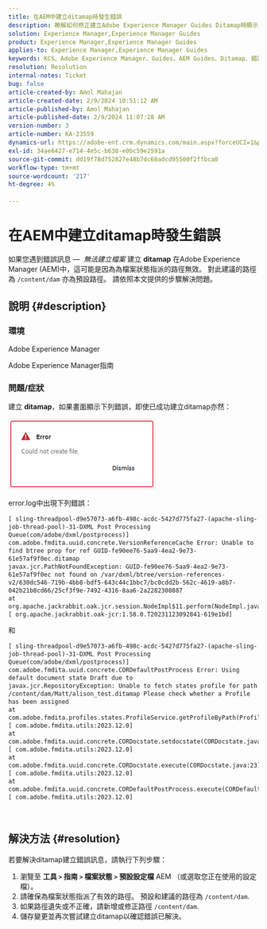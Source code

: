 ```yaml
---
title: 在AEM中建立ditamap時發生錯誤
description: 瞭解如何修正建立Adobe Experience Manager Guides Ditamap時顯示的錯誤。 確保指派了有效的路徑。
solution: Experience Manager,Experience Manager Guides
product: Experience Manager,Experience Manager Guides
applies-to: Experience Manager,Experience Manager Guides
keywords: KCS、Adobe Experience Manager、Guides、AEM Guides、Ditamap、錯誤
resolution: Resolution
internal-notes: Ticket
bug: false
article-created-by: Amol Mahajan
article-created-date: 2/9/2024 10:51:12 AM
article-published-by: Amol Mahajan
article-published-date: 2/9/2024 11:07:28 AM
version-number: 3
article-number: KA-23559
dynamics-url: https://adobe-ent.crm.dynamics.com/main.aspx?forceUCI=1&pagetype=entityrecord&etn=knowledgearticle&id=8458f520-39c7-ee11-9079-6045bd006ce9
exl-id: 34ae6427-e714-4e5c-b638-e0bc59e2591a
source-git-commit: dd19f78d752827e48b7dc68adcd95500f2ffbca0
workflow-type: tm+mt
source-wordcount: '217'
ht-degree: 4%

---
```


# 在AEM中建立ditamap時發生錯誤


如果您遇到錯誤訊息 —  *無法建立檔案* 建立 <b>ditamap</b> 在Adobe Experience Manager (AEM)中，這可能是因為為檔案狀態指派的路徑無效。 對此建議的路徑為 `/content/dam` 亦為預設路徑。 請依照本文提供的步驟解決問題。

## 說明 {#description}


### <b>環境</b>

Adobe Experience Manager

Adobe Experience Manager指南



### <b>問題/症狀</b>

建立 <b>ditamap</b>，如果畫面顯示下列錯誤，即使已成功建立ditamap亦然：

![](assets/___8558f520-39c7-ee11-9079-6045bd006ce9___.png)



error.log中出現下列錯誤：




```
[ sling-threadpool-d9e57073-a6fb-498c-acdc-5427d775fa27-(apache-sling-job-thread-pool)-31-DXML Post Processing Queue(com/adobe/dxml/postprocess)]  com.adobe.fmdita.uuid.concrete.VersionReferenceCache Error: Unable to find btree prop for ref GUID-fe90ee76-5aa9-4ea2-9e73-61e57af9f0ec.ditamap
javax.jcr.PathNotFoundException: GUID-fe90ee76-5aa9-4ea2-9e73-61e57af9f0ec not found on /var/dxml/btree/version-references-v2/630dc546-719b-4bb8-bdf5-643c44c1bbc7/bc0cdd2b-562c-4619-a8b7-042b21b8cd66/25cf3f9e-7492-4316-8aa6-2a2282308887
at org.apache.jackrabbit.oak.jcr.session.NodeImpl$11.perform(NodeImpl.java:671) [ org.apache.jackrabbit.oak-jcr:1.58.0.T20231123092841-619e1bd]
```


和




```
[ sling-threadpool-d9e57073-a6fb-498c-acdc-5427d775fa27-(apache-sling-job-thread-pool)-31-DXML Post Processing Queue(com/adobe/dxml/postprocess)]  com.adobe.fmdita.uuid.concrete.CORDefaultPostProcess Error: Using default document state Draft due to
javax.jcr.RepositoryException: Unable to fetch states profile for path /content/dam/Matt/alison_test.ditamap Please check whether a Profile has been assigned
at com.adobe.fmdita.profiles.states.ProfileService.getProfileByPath(ProfileService.java:96) [ com.adobe.fmdita.utils:2023.12.0] 
at com.adobe.fmdita.uuid.concrete.CORDocstate.setdocstate(CORDocstate.java:37) [ com.adobe.fmdita.utils:2023.12.0] 
at com.adobe.fmdita.uuid.concrete.CORDocstate.execute(CORDocstate.java:23) [ com.adobe.fmdita.utils:2023.12.0] 
at com.adobe.fmdita.uuid.concrete.CORDefaultPostProcess.execute(CORDefaultPostProcess.java:1) [ com.adobe.fmdita.utils:2023.12.0]
```

` `



## 解決方法 {#resolution}


若要解決ditamap建立錯誤訊息，請執行下列步驟：

1. 瀏覽至 <b>工具 `>`  指南 `>`  檔案狀態</b><b> `>`  預設設定檔</b> AEM （或選取您正在使用的設定檔）。
2. 請確保為檔案狀態指派了有效的路徑。 預設和建議的路徑為 `/content/dam`.
3. 如果路徑遺失或不正確，請新增或修正路徑 `/content/dam`.
4. 儲存變更並再次嘗試建立ditamap以確認錯誤已解決。
